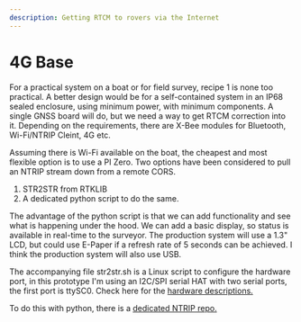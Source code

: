 ```yaml
---
description: Getting RTCM to rovers via the Internet
---
```


# 4G Base

For a practical system on a boat or for field survey, recipe 1 is none too practical. A better design would be for a self-contained system in an IP68 sealed enclosure, using minimum power, with minimum components. A single GNSS board will do, but we need a way to get RTCM correction into it. Depending on the requirements, there are X-Bee modules for Bluetooth, Wi-Fi/NTRIP Cleint, 4G etc.

Assuming there is Wi-Fi available on the boat, the cheapest and most flexible option is to use a PI Zero. Two options have been considered to pull an NTRIP stream down from a remote CORS.

1. STR2STR from RTKLIB
2. A dedicated python script to do the same.

The advantage of the python script is that we can add functionality and see what is happening under the hood. We can add a basic display, so status is available in real-time to the surveyor. The production system will use a 1.3" LCD, but could use E-Paper if a refresh rate of 5 seconds can be achieved. I think the production system will also use USB.

The accompanying file str2str.sh is a Linux script to configure the hardware port, in this prototype I'm using an I2C/SPI serial HAT with two serial ports, the first port is ttySC0. Check here for the [hardware descriptions.](https://github.com/IOTECH-Donegal/Raspbian)

To do this with python, there is a [dedicated NTRIP repo.](https://github.com/IOTECH-Donegal/NTRIP/tree/main/readme.md)
